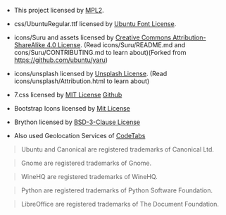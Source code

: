 * This project licensed by [MPL2](./LICENSE.txt).

* css/UbuntuRegular.ttf licensed by [Ubuntu Font License](./LICENSE_UFL.txt).

* icons/Suru and assets licensed by [Creative Commons Attribution-ShareAlike 4.0 License](./LICENSE_CCBYSA.txt). (Read icons/Suru/README.md and cons/Suru/CONTRIBUTING.md to learn about)(Forked from https://github.com/ubuntu/yaru)

* icons/unsplash licensed by [Unsplash License](./LICENSE_UNSPLASH.txt). (Read icons/unsplash/Attribution.html to learn about)

* 7.css licensed by [MIT License](./LICENSE_MIT.css) [Github](https://github.com/khang-nd/7.css)

* Bootstrap Icons licensed by [Mit License](./LICENSE_MIT.txt)

* Brython licensed by [BSD-3-Clause License](./LICENCE_BSD3Clause.TXT)

* Also used Geolocation Services of [CodeTabs](https://github.com/jolav/codetabs)

> Ubuntu and Canonical are registered trademarks of Canonical Ltd.

> Gnome are registered trademarks of Gnome.

> WineHQ are registered trademarks of WineHQ.

> Python are registered trademarks of Python Software Foundation.

> LibreOffice are registered trademarks of The Document Foundation.